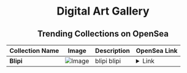 <div align="center">

# Digital Art Gallery

## Trending Collections on OpenSea

| Collection Name                       | Image                                                                                     | Description                       | OpenSea Link                                                                                          |
|---------------------------------------|-------------------------------------------------------------------------------------------|-----------------------------------|--------------------------------------------------------------------------------------------------------|
| **Blipi** | ![Image](https://i.seadn.io/s/raw/files/bf46b7a05b982f75e1f659e6c1cd90f6.jpg?w=500&auto=format?w=200&auto=format) | blipi blipi | <details><summary>Link</summary>[Blipi](https://opensea.io/collection/blipi)</details> |

</div>
